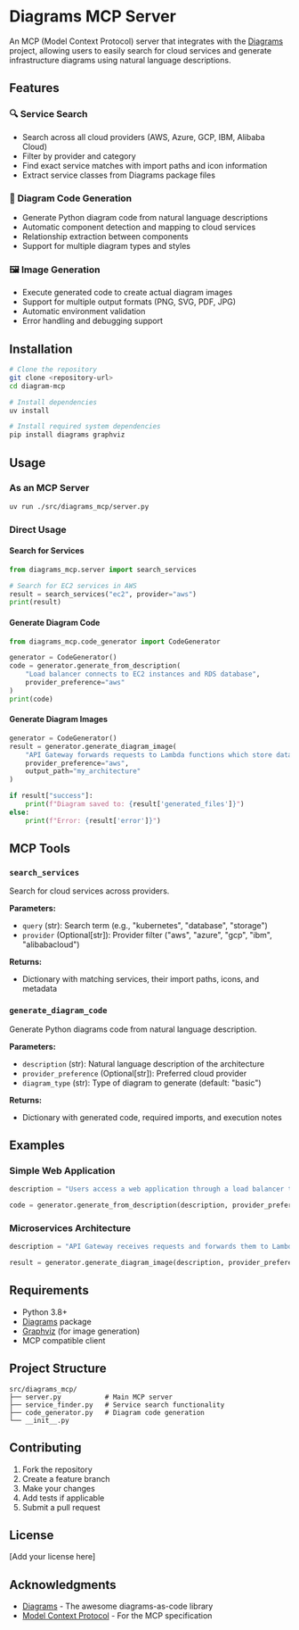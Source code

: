 # Diagrams MCP Server

An MCP (Model Context Protocol) server that integrates with the [Diagrams](https://diagrams.mingrammer.com/) project, allowing users to easily search for cloud services and generate infrastructure diagrams using natural language descriptions.

## Features

### 🔍 Service Search
- Search across all cloud providers (AWS, Azure, GCP, IBM, Alibaba Cloud)
- Filter by provider and category
- Find exact service matches with import paths and icon information
- Extract service classes from Diagrams package files

### 🎨 Diagram Code Generation
- Generate Python diagram code from natural language descriptions
- Automatic component detection and mapping to cloud services
- Relationship extraction between components
- Support for multiple diagram types and styles

### 🖼️ Image Generation
- Execute generated code to create actual diagram images
- Support for multiple output formats (PNG, SVG, PDF, JPG)
- Automatic environment validation
- Error handling and debugging support

## Installation

```bash
# Clone the repository
git clone <repository-url>
cd diagram-mcp

# Install dependencies
uv install

# Install required system dependencies
pip install diagrams graphviz
```

## Usage

### As an MCP Server
```bash
uv run ./src/diagrams_mcp/server.py
```

### Direct Usage

#### Search for Services
```python
from diagrams_mcp.server import search_services

# Search for EC2 services in AWS
result = search_services("ec2", provider="aws")
print(result)
```

#### Generate Diagram Code
```python
from diagrams_mcp.code_generator import CodeGenerator

generator = CodeGenerator()
code = generator.generate_from_description(
    "Load balancer connects to EC2 instances and RDS database",
    provider_preference="aws"
)
print(code)
```

#### Generate Diagram Images
```python
generator = CodeGenerator()
result = generator.generate_diagram_image(
    "API Gateway forwards requests to Lambda functions which store data in DynamoDB",
    provider_preference="aws",
    output_path="my_architecture"
)

if result["success"]:
    print(f"Diagram saved to: {result['generated_files']}")
else:
    print(f"Error: {result['error']}")
```

## MCP Tools

### `search_services`
Search for cloud services across providers.

**Parameters:**
- `query` (str): Search term (e.g., "kubernetes", "database", "storage")
- `provider` (Optional[str]): Provider filter ("aws", "azure", "gcp", "ibm", "alibabacloud")

**Returns:**
- Dictionary with matching services, their import paths, icons, and metadata

### `generate_diagram_code`
Generate Python diagrams code from natural language description.

**Parameters:**
- `description` (str): Natural language description of the architecture
- `provider_preference` (Optional[str]): Preferred cloud provider
- `diagram_type` (str): Type of diagram to generate (default: "basic")

**Returns:**
- Dictionary with generated code, required imports, and execution notes

## Examples

### Simple Web Application
```python
description = "Users access a web application through a load balancer that distributes traffic to multiple EC2 instances. The instances connect to an RDS database for data storage."

code = generator.generate_from_description(description, provider_preference="aws")
```

### Microservices Architecture
```python
description = "API Gateway receives requests and forwards them to Lambda functions. The functions store data in DynamoDB and publish events to SQS queues."

result = generator.generate_diagram_image(description, provider_preference="aws")
```

## Requirements

- Python 3.8+
- [Diagrams](https://diagrams.mingrammer.com/) package
- [Graphviz](https://graphviz.org/) (for image generation)
- MCP compatible client

## Project Structure

```
src/diagrams_mcp/
├── server.py           # Main MCP server
├── service_finder.py   # Service search functionality
├── code_generator.py   # Diagram code generation
└── __init__.py
```

## Contributing

1. Fork the repository
2. Create a feature branch
3. Make your changes
4. Add tests if applicable
5. Submit a pull request

## License

[Add your license here]

## Acknowledgments

- [Diagrams](https://diagrams.mingrammer.com/) - The awesome diagrams-as-code library
- [Model Context Protocol](https://modelcontextprotocol.io/) - For the MCP specification
